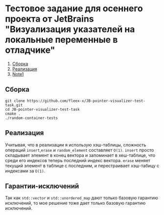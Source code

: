 # Тестовое задание для осеннего проекта от JetBrains "Визуализация указателей на локальные переменные в отладчике"

1. [Сборка](#Сборка)
1. [Реализация](#Реализация)
1. [Note1](#Гарантии-исключений)


## Сборка

```
git clone https://github.com/fleex-x/JB-pointer-visualizer-test-task.git
cd JB-pointer-visualizer-test-task
cmake .
./random-container-tests
```

## Реализация
Учитывая, что в реализации я использую хэш-таблицы, сложность операций `insert`,`erase` и
`random_element` составляет `O(1)`. `insert` просто складывает элемент в конец вектора и запоминает в хеш-таблице, что среди его индексов теперь последний индекс вектора. `erase` меняет текущий элемент в таблице с последним, и перестраивает хэш-табицу с индексами за `O(1)`.

## Гарантии-исключений
Так как `std::vector` и `std::unordered_map` дают только базовую гарантию исключений, то мое решение тоже дает только базовую гарантию исключений.
